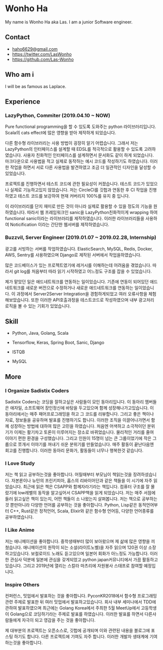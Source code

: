 # Wonho Ha

My name is Wonho Ha aka Las. I am a junior Software engineer.

## Contact

- haho6629@gmail.com
- https://twitter.com/LasWonho
- https://github.com/Las-Wonho

## Who am i

I will be as famous as Laplace.

## Experience

### LazyPython, Commiter (2019.04.10 ~ NOW)

Pure functional programming을 할 수 있도록 도와주는 python 라이브러리입니다. Scala의 cats effect에 많은 영향을 받아 제작하게 되었습니다.

다른 함수형 라이브러리는 사용 방법이 굉장히 알기 어렵습니다. 그래서 저는 LazyPython의 인터페이스를 설계할 때 EDSL를 적극적으로 활용할 수 있도록 고려하였습니다. 사용자 친화적인 인터페이스를 설계하면서 문서화도 같이 하게 되었습니다. 마크다운으로 사용법을 적고 실제로 동작하는 예시 코드를 작성하기도 하였습니다. 이러한 작업을 하면서 서로 다른 사용법을 발견하였고 조금 더 일관적인 디자인을 달성할 수 있었습니다.

프로젝트를 진행하면서 테스트 코드에 관한 필요성이 커졌습니다. 테스트 코드가 있었으나 실제로 기능하고있지 않았습니다. 저는 CircleCI를 깃헙과 연동한 후 CI 작업을 진행하였고 테스트 코드를 보강하여 현재 커버리지 100%를 유지 중 입니다.

이 라이브러리를 단지 재미로 만든 것이 아니라 실제로 활용할 수 있을 정도의 기능을 원하였습니다. 따라서 웹 프레임워크인 sanic을 LazyPython친화적이게 wrapping 하여 functional sanic이라는 라이브러리를 제작하였습니다. 이러한 라이브러리들을 사용하여 Noticification 이라는 간단한 웹서버를 제작하였습니다.

### Buzzvil, Server Engineer (2019.01.07 ~ 2019.02.28, Internship)

광고를 서빙하는 서버를 작업하였습니다. ElasticSearch, MySQL, Redis, Docker, AWS, Sentry를 사용하였으며 Django로 제작된 서버에서 작업을하였습니다.

많은 코드베이스가 있는 프로젝트였기에 레거시를 이해하는데 어려움을 겪었습니다. 따라서 git log를 처음부터 따라 읽기 시작하였고 어느정도 구조를 잡을 수 있었습니다.

제가 맡았던 일은 애드네트워크를 연동하는 일이었습니다. 기존에 연동이 되어있던 애드네트워크를 새로운 버전으로 수정하거나 새로운 애드네트워크를 연동하는 일이었습니다. 이 과정에서 Server2Server Integration을 경험하게되었고 여러 오류사항을 체험해보았습니다. 또한 이러한 API호출과정을 테스트코드로 작성하였으며 내부 광고처리 로직을 볼 수 있는 기회가 있었습니다.

## Skill

- Python, Java, Golang, Scala

- Tensorflow, Keras, Spring Boot, Sanic, Django

- ISTQB

- MySQL

## More

### I Organize Sadistix Coders

Sadistix Coders는 코딩을 잘하고싶은 사람들이 모인 동아리입니다. 이 동아리 멤버들은 애자일, 소프트웨어 장인정신에 바탕을 두고있으며 함께 성장해나가고있습니다. 이 동아리에서는 매주 패어프로그래밍을 하고 그 코드를 리뷰합니다. 그리고 좋은 책이나 자료, 정보들을 공유하며 발표를 진행하기도 합니다. 이러한 조직을 이끌어나가면서 함께 성장하는 방법에 대하여 많은 고민을 하였습니다. 처음엔 어색하고 소극적이던 분위기가 이제는  활기차고 토론이 이루어지는 장소로 바뀌었습니다. 물리적인 거리를 줄여 이야기 편한 환경을 구성했습니다. 그리고 인원이 15명이 넘는 큰 그룹이었기에 작은 그룹으로 쪼개서 이야기를 꺼내기 쉬운 분위기를 만들었습니다. 매주 활동이 끝난다음엔 회고를 진행합니다. 이러한 동아리 문화가, 활동들이 너무나 행복한것 같습니다.

### I Love Study

저는 책 읽고 공부하는것을 좋아합니다. 어릴때부터 부모님이  책읽는것을 장려하셨습니다. 자본론이나 뉴턴의 프린키피아, 홉스의 리바이어던과 같은 책들을 이 시기에 자주 읽었습니다. 최근에 읽은 책은 CSAPP와 함께자라기라는 책입니다. 컴퓨터 구조를 잘 몰랐기에 low레벨의 동작을 알고싶어서 CSAPP책을 읽게 되었습니다. 저는 매주 서점에 들러 읽고싶은 책이 있는지, 어떤 책들이 소 나왔는지 살펴봅니다. 저는 책으로 공부하는것 뿐만아니라 다양한 언어를 공부하는 것을 좋아합니다. Python, Lisp같은  동적언어부터 C++, Rust같은 정적언어, Scala, Elixir와 같은 함수형 언어등, 다양한 언어종류를 공부하였습니다.

### I Like Anime

저는 애니메이션을 좋아합니다. 중학생때부터 많이 보아왔으며 제 삶에 많은 영향을 끼쳤습니다. 애니메이션의 원작이 되는 소설(라이트노벨)을 자주 읽으며 120권 이상 소장하고있습니다. 보컬로이드 노래도 듣고있으며 일본어 회화가 아느정도 가능합니다. 이러한 관심사 덕분에 일본에 관심을 갖게되었고 python japan커뮤니티에서 가끔 활동하고있습니다. 그리고 2019년에 열리는 스칼라 마츠리에 자원봉사 스태프로 참여할 예정입니다.

### Inspire Others

컨퍼런스, 밋업에서 발표하는 것을 좋아합니다. PyconKR2018에서 함수형 프로그래밍 관련 주제로 발표한 뒤 여러 밋업에서 발표하고있습니다. 회사 내부 세미나에서 TDD에 관하여 발표하였으며 최근에는 Golang Korea에서 주최한 5월 MeetUp에서 고등학생이 Golang으로 코딩하기라는 주제로 발표를 하였습니다. 이러한 발표를 하면서 다른사람들에게 자극이 되고 영감을 주는 것을 좋아합니다.

제 대부분의 프로젝트는 오픈소스로, 깃헙에 공개되며 이와 관련된 내용을 블로그에 포스팅 하기도 합니다. 다른 프로젝트에 기여도 자주 합니다. 이러한 개발자 생태계에 기여하는것을 좋아합니다.
